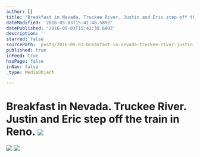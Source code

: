 ```yaml
---
author: []
title: 'Breakfast in Nevada. Truckee River. Justin and Eric step off the train in Reno. '
dateModified: '2016-05-03T15:41:48.589Z'
datePublished: '2016-05-03T15:42:38.600Z'
description: ''
starred: false
sourcePath: _posts/2016-05-03-breakfast-in-nevada-truckee-river-justin-and-eric-step-off.md
published: true
inFeed: true
hasPage: false
inNav: false
_type: MediaObject

---
```

# Breakfast in Nevada. Truckee River. Justin and Eric step off the train in Reno. ![](https://the-grid-user-content.s3-us-west-2.amazonaws.com/fadbef7a-cc12-4bfa-8a5d-ecc358efafd6.jpg)
![](https://the-grid-user-content.s3-us-west-2.amazonaws.com/8b87fcfd-8071-42f4-aaa9-074023d7cf00.jpg)
![](https://the-grid-user-content.s3-us-west-2.amazonaws.com/e711719a-5039-47e8-be9c-ccf7bee29312.jpg)